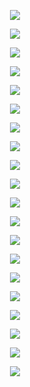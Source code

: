 <p align="center"> <img src= 'all_figs/Hyperplanes DLGN, Run = 1, Epoch = 0000, Step = 00.png' /> </p>
<p align="center"> <img src= 'all_figs/Hyperplanes DLGN, Run = 1, Epoch = 0001, Step = 04.png' /> </p>
<p align="center"> <img src= 'all_figs/Hyperplanes DLGN, Run = 1, Epoch = 0001, Step = 08.png' /> </p>
<p align="center"> <img src= 'all_figs/Hyperplanes DLGN, Run = 1, Epoch = 0001, Step = 12.png' /> </p>
<p align="center"> <img src= 'all_figs/Hyperplanes DLGN, Run = 1, Epoch = 0001, Step = 16.png' /> </p>
<p align="center"> <img src= 'all_figs/Hyperplanes DLGN, Run = 1, Epoch = 0002, Step = 04.png' /> </p>
<p align="center"> <img src= 'all_figs/Hyperplanes DLGN, Run = 1, Epoch = 0002, Step = 08.png' /> </p>
<p align="center"> <img src= 'all_figs/Hyperplanes DLGN, Run = 1, Epoch = 0002, Step = 12.png' /> </p>
<p align="center"> <img src= 'all_figs/Hyperplanes DLGN, Run = 1, Epoch = 0002, Step = 16.png' /> </p>
<p align="center"> <img src= 'all_figs/Hyperplanes DLGN, Run = 1, Epoch = 0003, Step = 16.png' /> </p>
<p align="center"> <img src= 'all_figs/Hyperplanes DLGN, Run = 1, Epoch = 0004, Step = 16.png' /> </p>
<p align="center"> <img src= 'all_figs/Hyperplanes DLGN, Run = 1, Epoch = 0005, Step = 16.png' /> </p>
<p align="center"> <img src= 'all_figs/Hyperplanes DLGN, Run = 1, Epoch = 0006, Step = 16.png' /> </p>
<p align="center"> <img src= 'all_figs/Hyperplanes DLGN, Run = 1, Epoch = 0007, Step = 16.png' /> </p>
<p align="center"> <img src= 'all_figs/Hyperplanes DLGN, Run = 1, Epoch = 0008, Step = 16.png' /> </p>
<p align="center"> <img src= 'all_figs/Hyperplanes DLGN, Run = 1, Epoch = 0009, Step = 16.png' /> </p>
<p align="center"> <img src= 'all_figs/Hyperplanes DLGN, Run = 1, Epoch = 0010, Step = 16.png' /> </p>
<p align="center"> <img src= 'all_figs/Hyperplanes DLGN, Run = 1, Epoch = 0020, Step = 16.png' /> </p>
<p align="center"> <img src= 'all_figs/Hyperplanes DLGN, Run = 1, Epoch = 0030, Step = 16.png' /> </p>
<p align="center"> <img src= 'all_figs/Hyperplanes DLGN, Run = 1, Epoch = 0040, Step = 16.png' /> </p>

